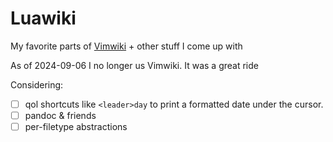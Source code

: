 # Luawiki
My favorite parts of [Vimwiki](https://github.com/vimwiki/vimwiki) + other stuff I come up with


As of 2024-09-06 I no longer us Vimwiki. It was a great ride

Considering:
- [ ] qol shortcuts like `<leader>day` to print a formatted date under the cursor.
- [ ] pandoc & friends
- [ ] per-filetype abstractions
